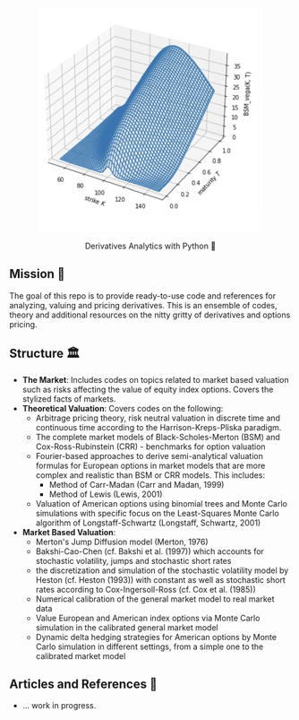 <div align='center'>

<img src='repo_logo.png'>
<br>

Derivatives Analytics with Python 🐍

</div>

## Mission 🚀
The goal of this repo is to provide ready-to-use code and references for analyzing, valuing and pricing derivatives. This is an ensemble of codes, theory and additional resources on the nitty gritty of derivatives and options pricing.

## Structure 🏛
- **The Market**: Includes codes on topics related to market based valuation such as risks affecting the value of equity index options. Covers the stylized facts of markets.
- **Theoretical Valuation**: Covers codes on the following:
  * Arbitrage pricing theory, risk neutral valuation in discrete time and continuous time according to the Harrison-Kreps-Pliska paradigm.
  * The complete market models of Black-Scholes-Merton (BSM) and Cox-Ross-Rubinstein (CRR) - benchmarks for option valuation
  * Fourier-based approaches to derive semi-analytical valuation formulas for European options in market models that are more complex and realistic than BSM or CRR models. This includes:
    - Method of Carr-Madan (Carr and Madan, 1999)
    - Method of Lewis (Lewis, 2001)
  * Valuation of American options using binomial trees and Monte Carlo simulations with specific focus on the Least-Squares Monte Carlo algorithm of Longstaff-Schwartz (Longstaff, Schwartz, 2001)
- **Market Based Valuation**:
  * Merton's Jump Diffusion model (Merton, 1976)
  * Bakshi-Cao-Chen (cf. Bakshi et al. (1997)) which accounts for stochastic volatility, jumps and stochastic short rates
  * the discretization and simulation of the stochastic volatility model by Heston (cf. Heston (1993)) with constant as well as stochastic short rates according to Cox-Ingersoll-Ross (cf. Cox et al. (1985))
  * Numerical calibration of the general market model to real market data
  * Value European and American index options via Monte Carlo simulation in the calibrated general market model
  * Dynamic delta hedging strategies for American options by Monte Carlo simulation in different settings, from a simple one to the calibrated market model

## Articles and References 📖
* ... work in progress.
